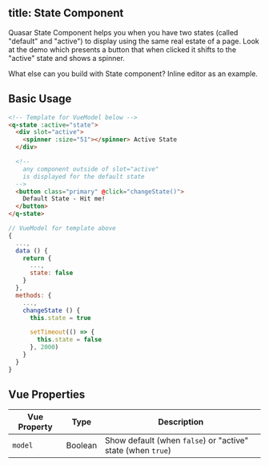 title: State Component
---
Quasar State Component helps you when you have two states (called "default" and "active") to display using the same real estate of a page. Look at the demo which presents a button that when clicked it shifts to the "active" state and shows a spinner.

<input type="hidden" data-fullpage-demo="web-components/state">

What else can you build with State component? Inline editor as an example.

## Basic Usage

``` html
<!-- Template for VueModel below -->
<q-state :active="state">
  <div slot="active">
    <spinner :size="51"></spinner> Active State
  </div>

  <!--
    any component outside of slot="active"
    is displayed for the default state
  -->
  <button class="primary" @click="changeState()">
    Default State - Hit me!
  </button>
</q-state>
```

``` js
// VueModel for template above
{
  ...,
  data () {
    return {
      ...,
      state: false
    }
  },
  methods: {
    ...,
    changeState () {
      this.state = true

      setTimeout(() => {
        this.state = false
      }, 2000)
    }
  }
}
```

## Vue Properties

| Vue Property | Type | Description |
| --- | --- | --- |
| `model` | Boolean | Show default (when `false`) or "active" state (when `true`) |

